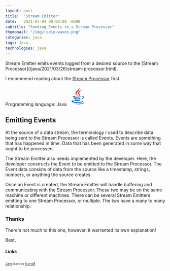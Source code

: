 ```yaml
---
layout: post
title:  "Stream Emitter"
date:   2021-03-04 08:00:00 -0600
subtitle: "Sending Events to a Stream Processor"
thumbnail: "/img/radio-waves.png"
categories: java 
tags: Java
technologies: java
---
```

<link rel="stylesheet" href="/css/styles.css">
Stream Emitter emits events logged from a desired source to the [Stream Processor](/java/2021/03/26/stream-processor.html).

I recommend reading about the [Stream Processor](/java/2021/03/26/stream-processor.html) first.

Programming language: Java <img src="/img/java.png" class="inline-icon" style="width: 64px; height: 64px;"/>

## Emitting Events
At the source of a data stream, the terminology I used to describe data being sent to the Stream Processor is called Events. Events are something that has happened in time. Data that has been generated in some way that ought to be processed.

The Stream Emitter also needs implemented by the developer. Here, the developer constructs the Event to be emitted to the Stream Processor. The Event data consists of data from the source like a timestamp, strings, numbers, or anything the source creates. 

Once an Event is created, the Stream Emitter will handle buffering and communicating with the Stream Processor. These two may be on the same machine or different machines. There can be several Stream Emitters emitting to one Stream Processor, or multiple. The two have a many to many relationship.

### Thanks
There's not much to this one, however, it warranted its own explanation!

Best.

##### Links
<div style="font-size: 10px;">
<a target="_blank" href="https://icons8.com/icon/13679/java">Java</a> icon by <a target="_blank" href="https://icons8.com">Icons8</a>
</div>
